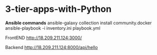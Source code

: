 # 3-tier-apps-with-Python

**Ansible commands**
ansible-galaxy collection install community.docker
ansible-playbook -i inventory.ini playbook.yml


FrontEND 
http://18.209.211.124:3000/


Backend 
http://18.209.211.124:8000/api/hello
